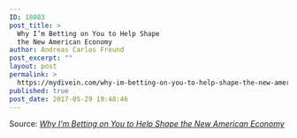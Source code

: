 ```yaml
---
ID: 18083
post_title: >
  Why I’m Betting on You to Help Shape
  the New American Economy
author: Andreas Carlos Freund
post_excerpt: ""
layout: post
permalink: >
  https://mydivein.com/why-im-betting-on-you-to-help-shape-the-new-american-economy/
published: true
post_date: 2017-05-29 19:48:46
---
```

Source: <em><a href="https://medium.com/@potus44/why-im-betting-on-you-to-help-shape-the-new-american-economy-e80a775b44ee">Why I’m Betting on You to Help Shape the New American Economy</a></em>